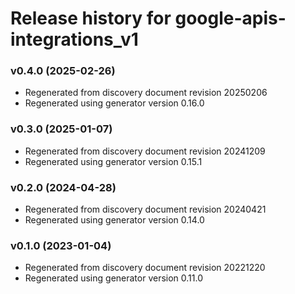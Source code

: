 # Release history for google-apis-integrations_v1

### v0.4.0 (2025-02-26)

* Regenerated from discovery document revision 20250206
* Regenerated using generator version 0.16.0

### v0.3.0 (2025-01-07)

* Regenerated from discovery document revision 20241209
* Regenerated using generator version 0.15.1

### v0.2.0 (2024-04-28)

* Regenerated from discovery document revision 20240421
* Regenerated using generator version 0.14.0

### v0.1.0 (2023-01-04)

* Regenerated from discovery document revision 20221220
* Regenerated using generator version 0.11.0

